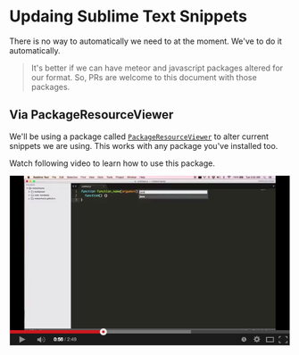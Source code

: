 # Updaing Sublime Text Snippets

There is no way to automatically we need to at the moment. We've to do it automatically.

> It's better if we can have meteor and javascript packages altered for our format. So, PRs are welcome to this document with those packages.

## Via PackageResourceViewer

We'll be using a package called [`PackageResourceViewer`](https://github.com/skuroda/PackageResourceViewer) to alter current snippets we are using. This works with any package you've installed too.

Watch following video to learn how to use this package.

[![](updating-st3-snippits-screenshot.png)](https://www.youtube.com/watch?v=P2_FTEQsArk&feature=youtu.be)